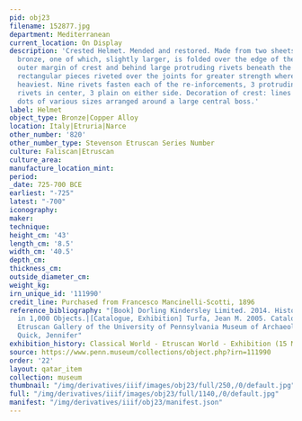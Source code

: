 ```yaml
---
pid: obj23
filename: 152877.jpg
department: Mediterranean
current_location: On Display
description: 'Crested Helmet. Mended and restored. Made from two sheets of hammered
  bronze, one of which, slightly larger, is folded over the edge of the other along
  outer margin of crest and behind large protruding rivets beneath the crest. Oblong
  rectangular pieces riveted over the joints for greater strength where strain was
  heaviest. Nine rivets fasten each of the re-inforcements, 3 protruding ornamental
  rivets in center, 3 plain on either side. Decoration of crest: lines and rows of
  dots of various sizes arranged around a large central boss.'
label: Helmet
object_type: Bronze|Copper Alloy
location: Italy|Etruria|Narce
other_number: '820'
other_number_type: Stevenson Etruscan Series Number
culture: Faliscan|Etruscan
culture_area:
manufacture_location_mint:
period:
_date: 725-700 BCE
earliest: "-725"
latest: "-700"
iconography:
maker:
technique:
height_cm: '43'
length_cm: '8.5'
width_cm: '40.5'
depth_cm:
thickness_cm:
outside_diameter_cm:
weight_kg:
irn_unique_id: '111990'
credit_line: Purchased from Francesco Mancinelli-Scotti, 1896
reference_bibliography: "[Book] Dorling Kindersley Limited. 2014. History of the World
  in 1,000 Objects.|[Catalogue, Exhibition] Turfa, Jean M. 2005. Catalogue of the
  Etruscan Gallery of the University of Pennsylvania Museum of Archaeology and Anthropology.|[Book]
  Quick, Jennifer"
exhibition_history: Classical World - Etruscan World - Exhibition (15 Mar 2003)
source: https://www.penn.museum/collections/object.php?irn=111990
order: '22'
layout: qatar_item
collection: museum
thumbnail: "/img/derivatives/iiif/images/obj23/full/250,/0/default.jpg"
full: "/img/derivatives/iiif/images/obj23/full/1140,/0/default.jpg"
manifest: "/img/derivatives/iiif/obj23/manifest.json"
---
```

